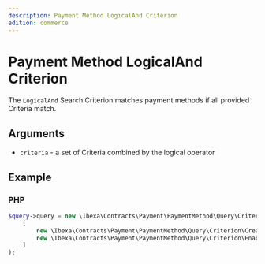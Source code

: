 ```yaml
---
description: Payment Method LogicalAnd Criterion
edition: commerce
---
```


# Payment Method LogicalAnd Criterion

The `LogicalAnd` Search Criterion matches payment methods if all provided Criteria match.

## Arguments

- `criteria` - a set of Criteria combined by the logical operator

## Example

### PHP

``` php
$query->query = new \Ibexa\Contracts\Payment\PaymentMethod\Query\Criterion\LogicalAnd(
    [
        new \Ibexa\Contracts\Payment\PaymentMethod\Query\Criterion\CreatedAt(new DateTime('2023-03-01'));
        new \Ibexa\Contracts\Payment\PaymentMethod\Query\Criterion\Enabled(true);
    ]
);
```
